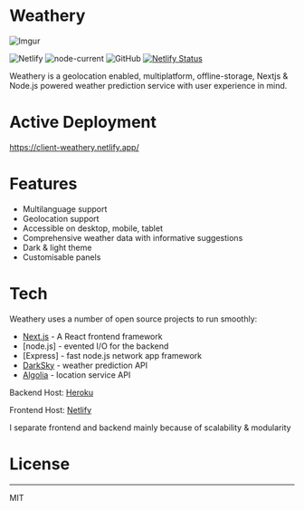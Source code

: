 # Weathery
![Imgur](https://i.imgur.com/aZCwfr5.png)

![Netlify](https://img.shields.io/netlify/d81d0a81-6c64-46c3-8d58-9cf7d7de8cf6) 
![node-current](https://img.shields.io/node/v/next)
![GitHub](https://img.shields.io/github/license/Gern-Yataro/Weathery-Weather-App) 
[![Netlify Status](https://api.netlify.com/api/v1/badges/d81d0a81-6c64-46c3-8d58-9cf7d7de8cf6/deploy-status)](https://app.netlify.com/sites/client-weathery/deploys)

Weathery is a geolocation enabled, multiplatform, offline-storage, Nextjs & Node.js powered weather prediction service with user experience in mind.

# Active Deployment
https://client-weathery.netlify.app/

# Features

  - Multilanguage support
  - Geolocation support
  - Accessible on desktop, mobile, tablet
  - Comprehensive weather data with informative suggestions
  - Dark & light theme
  - Customisable panels

# Tech

Weathery uses a number of open source projects to run smoothly:

* [Next.js](https://nextjs.org/) - A React frontend framework
* [node.js] - evented I/O for the backend
* [Express] - fast node.js network app framework
* [DarkSky](https://darksky.net/dev) - weather prediction API
* [Algolia](https://www.algolia.com/) - location service API

Backend Host: [Heroku](https://www.heroku.com/)

Frontend Host: [Netlify](https://www.netlify.com/)

I separate frontend and backend mainly because of scalability & modularity 

# License
----

MIT

